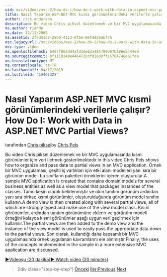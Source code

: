 ```yaml
---
uid: mvc/videos/mvc-2/how-do-i/how-do-i-work-with-data-in-aspnet-mvc-partial-views
title: Nasıl Yaparım ASP.NET MVC kısmi görünümlerindeki verilerle çalışır? | Microsoft Docs
author: rick-anderson
description: Bu video Chris piksel düzenlemek ve bir MVC uygulamasında kısmi görünümler için veri iletmek gösterilmektedir. Örnek bir MVC uygulama etki alanını içeren oluşturuldu...
ms.author: riande
ms.date: 12/11/2009
ms.assetid: 2f0d41d2-2860-4113-8f5e-0efdd29abf7b
msc.legacyurl: /mvc/videos/mvc-2/how-do-i/how-do-i-work-with-data-in-aspnet-mvc-partial-views
msc.type: video
ms.openlocfilehash: b407f802dd4afd1de03a485709d87b886e8444e9
ms.sourcegitcommit: 0f1119340e4464720cfd16d0ff15764746ea1fea
ms.translationtype: MT
ms.contentlocale: tr-TR
ms.lasthandoff: 04/17/2019
ms.locfileid: "59401328"
---
```

# <a name="how-do-i-work-with-data-in-aspnet-mvc-partial-views"></a><span data-ttu-id="a2b96-105">Nasıl Yaparım ASP.NET MVC kısmi görünümlerindeki verilerle çalışır?</span><span class="sxs-lookup"><span data-stu-id="a2b96-105">How Do I: Work with Data in ASP.NET MVC Partial Views?</span></span>

<span data-ttu-id="a2b96-106">tarafından [Chris piksel](https://twitter.com/chrispels)</span><span class="sxs-lookup"><span data-stu-id="a2b96-106">by [Chris Pels](https://twitter.com/chrispels)</span></span>

<span data-ttu-id="a2b96-107">Bu video Chris piksel düzenlemek ve bir MVC uygulamasında kısmi görünümler için veri iletmek gösterilmektedir.</span><span class="sxs-lookup"><span data-stu-id="a2b96-107">In this video Chris Pels shows how to organize and pass data to partial views in an MVC application.</span></span> <span data-ttu-id="a2b96-108">Örnek bir MVC uygulaması, çeşitli iş varlıkları için etki alanı modelleri yanı sıra bir görünüm modeli bu sınıfların paketleri örneklerini içeren oluşturulur.</span><span class="sxs-lookup"><span data-stu-id="a2b96-108">A sample MVC application is created that contains domain models for several business entities as well as a view model that packages instances of the classes.</span></span> <span data-ttu-id="a2b96-109">Tümü kesin olarak belirlenmiştir ve olun tanıtım görünüm ardından yanı sıra birkaç kısmi görünümler, oluşturulduğunda görünüm model sınıfını kullanın.</span><span class="sxs-lookup"><span data-stu-id="a2b96-109">A demo view is then created along with several partial views, all of which are strongly typed and make use of the view model class.</span></span> <span data-ttu-id="a2b96-110">Kısmi görünümler, ardından tanıtım görünümüne eklenir ve görünüm modeli örneğini kolayca kısmi görünümler aşağı uygun veri geçirmek için kullanılır.</span><span class="sxs-lookup"><span data-stu-id="a2b96-110">The partial views are then added to the demo view and the instance of the view model is used to easily pass the appropriate data down to the partial views.</span></span> <span data-ttu-id="a2b96-111">Son olarak, kullandığı daha kapsamlı bir MVC uygulamasında örnek uygulanan kavramlarını ele alınmıştır.</span><span class="sxs-lookup"><span data-stu-id="a2b96-111">Finally, the uses of the concepts implemented in the sample in a more extensive MVC application are discussed.</span></span>

[<span data-ttu-id="a2b96-112">&#9654;Videoyu (20 dakika)</span><span class="sxs-lookup"><span data-stu-id="a2b96-112">&#9654; Watch video (20 minutes)</span></span>](https://channel9.msdn.com/Blogs/ASP-NET-Site-Videos/how-do-i-work-with-data-in-aspnet-mvc-partial-views)

> [!div class="step-by-step"]
> <span data-ttu-id="a2b96-113">[Önceki](how-do-i-return-json-formatted-data-for-an-ajax-call-in-an-aspnet-mvc-web-application.md)
> [İleri](how-do-i-implement-view-models-to-manage-data-for-aspnet-mvc-views.md)</span><span class="sxs-lookup"><span data-stu-id="a2b96-113">[Previous](how-do-i-return-json-formatted-data-for-an-ajax-call-in-an-aspnet-mvc-web-application.md)
[Next](how-do-i-implement-view-models-to-manage-data-for-aspnet-mvc-views.md)</span></span>
